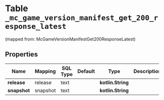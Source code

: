 
# Table `_mc_game_version_manifest_get_200_response_latest`
(mapped from: McGameVersionManifestGet200ResponseLatest)

## Properties
Name | Mapping | SQL Type | Default | Type | Description | Notes
---- | ------- | -------- | ------- | ---- | ----------- | -----
**release** | release | text |  | **kotlin.String** |  |  [optional]
**snapshot** | snapshot | text |  | **kotlin.String** |  |  [optional]




